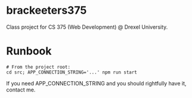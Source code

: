 # brackeeters375
Class project for CS 375 (Web Development) @ Drexel University.

# Runbook
```
# From the project root:
cd src; APP_CONNECTION_STRING='...' npm run start
```
If you need APP_CONNECTION_STRING and you should rightfully have it, contact me.
